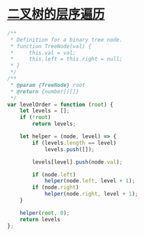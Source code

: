 # [ 二叉树的层序遍历](https://leetcode-cn.com/explore/interview/card/top-interview-questions-easy/7/trees/50/)

```js
/**
 * Definition for a binary tree node.
 * function TreeNode(val) {
 *     this.val = val;
 *     this.left = this.right = null;
 * }
 */
/**
 * @param {TreeNode} root
 * @return {number[][]}
 */
var levelOrder = function (root) {
    let levels = [];
    if (!root)
        return levels;

    let helper = (node, level) => {
        if (levels.length == level)
            levels.push([]);

        levels[level].push(node.val);

        if (node.left)
            helper(node.left, level + 1);
        if (node.right)
            helper(node.right, level + 1);
    }

    helper(root, 0);
    return levels
};
```